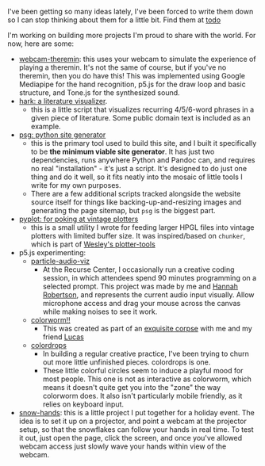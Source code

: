 I've been getting so many ideas lately, I've been forced to write them down so I can stop thinking about them for a little bit. Find them at [todo](todo.html)

I'm working on building more projects I'm proud to share with the world. For now, here are some:

- [webcam-theremin](webcam-theremin/): this uses your webcam to simulate the experience of playing a theremin. It's not the same of course, but if you've no theremin, then you do have this! This was implemented using Google Mediapipe for the hand recognition, p5.js for the draw loop and basic structure, and Tone.js for the synthesized sound.
- [hark: a literature visualizer](hark.html).
    - this is a little script that visualizes recurring 4/5/6-word phrases in a given piece of literature. Some public domain text is included as an example.
- [psg: python site generator](https://github.com/hendersonreed/psg)
    - this is the primary tool used to build this site, and I built it specifically to be **the minimum viable site generator**. It has just two dependencies, runs anywhere Python and Pandoc can, and requires no real "installation" - it's just a script. It's designed to do just one thing and do it well, so it fits neatly into the mosaic of little tools I write for my own purposes.
    - There are a few additional scripts tracked alongside the website source itself for things like backing-up-and-resizing images and generating the page sitemap, but `psg` is the biggest part.
- [pyplot: for poking at vintage plotters](/posts/2023-10-23-building-pyplot.html)
    - this is a small utility I wrote for feeding larger HPGL files into vintage plotters with limited buffer size. It was inspired/based on `chunker`, which is part of [Wesley's plotter-tools](https://github.com/wesleyac/plotter-tools)
- p5.js experimenting:
    - [particle-audio-viz](particle-audio-viz/)
        - At the Recurse Center, I occasionally run a creative coding session, in which attendees spend 90 minutes programming on a selected prompt. This project was made by me and [Hannah Robertson](https://hannahilea.com/), and represents the current audio input visually. Allow microphone access and drag your mouse across the canvas while making noises to see it work.
    - [colorworm!!](colorworm.html)
        - This was created as part of an [exquisite corpse](https://en.wikipedia.org/wiki/Exquisite_corpse) with me and my friend [Lucas](https://lucaslija.github.io/)
    - [colordrops](colordrops.html)
        - In building a regular creative practice, I've been trying to churn out more little unfinished pieces. colordrops is one.
        - These little colorful circles seem to induce a playful mood for most people. This one is not as interactive as colorworm, which means it doesn't quite get you into the "zone" the way colorworm does. It also isn't particularly mobile friendly, as it relies on keyboard input.
- [snow-hands](snow-hands/): this is a little project I put together for a holiday event. The idea is to set it up on a projector, and point a webcam at the projector setup, so that the snowflakes can follow your hands in real time. To test it out, just open the page, click the screen, and once you've allowed webcam access just slowly wave your hands within view of the webcam.
